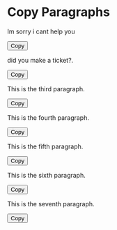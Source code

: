 <!DOCTYPE html> <html lang="en"> <head> <meta charset="UTF-8"> <meta name="viewport" content="width=device-width, initial-scale=1.0"> <title>Copy Paragraphs</title> </head> <body>  <h1>Copy Paragraphs</h1>  
  <!-- Paragraph 1 --> <p id="paragraph1">Im sorry i cant help you</p> <button onclick="copyToClipboard('paragraph1')">Copy</button>  
  <!-- Paragraph 2 --> <p id="paragraph2">did you make a ticket?.</p> <button onclick="copyToClipboard('paragraph2')">Copy</button>  
  <!-- Paragraph 3 --> <p id="paragraph3">This is the third paragraph.</p> <button onclick="copyToClipboard('paragraph3')">Copy</button>  
  <!-- Paragraph 4 --> <p id="paragraph4">This is the fourth paragraph.</p> <button onclick="copyToClipboard('paragraph4')">Copy</button>  
  <!-- Paragraph 5 --> <p id="paragraph5">This is the fifth paragraph.</p> <button onclick="copyToClipboard('paragraph5')">Copy</button>
<!-- Paragraph 6 -->
<p id="paragraph6">This is the sixth paragraph.</p>
<button onclick="copyToClipboard('paragraph6')">Copy</button>

<!-- Paragraph 7 -->
<p id="paragraph7">This is the seventh paragraph.</p>
<button onclick="copyToClipboard('paragraph7')">Copy</button>

<script>
function copyToClipboard(elementId) {
  var copyText = document.getElementById(elementId);
  var textArea = document.createElement("textarea");
  textArea.value = copyText.textContent;
  document.body.appendChild(textArea);
  textArea.select();
  document.execCommand("copy");
  document.body.removeChild(textArea);

}
</script>

</body>
</html>
